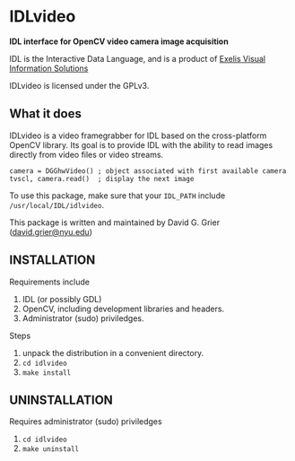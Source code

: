 # IDLvideo

**IDL interface for OpenCV video camera image acquisition**

IDL is the Interactive Data Language, and is a product of
[Exelis Visual Information Solutions](http://www.exelisvis.com)

IDLvideo is licensed under the GPLv3.

## What it does

IDLvideo is a video framegrabber for IDL based on the
cross-platform OpenCV library.  Its goal is to provide IDL
with the ability to read images directly from video files
or video streams.

    camera = DGGhwVideo() ; object associated with first available camera
    tvscl, camera.read()  ; display the next image

To use this package, make sure that your `IDL_PATH` include
`/usr/local/IDL/idlvideo`.

This package is written and maintained by David G. Grier
(david.grier@nyu.edu)

## INSTALLATION

Requirements include
1. IDL (or possibly GDL)
2. OpenCV, including development libraries and headers.
3. Administrator (sudo) priviledges.

Steps
1. unpack the distribution in a convenient directory.
2. `cd idlvideo`
3. `make install`

## UNINSTALLATION

Requires administrator (sudo) priviledges

1. `cd idlvideo`
2. `make uninstall`

